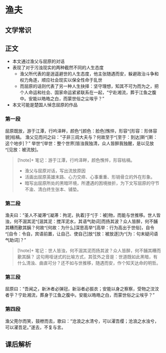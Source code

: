 # 渔夫

## 文学常识


## 正文
- 本文通过渔父与屈原的对话
- 表现了对于污浊现实的两种截然不同的人生态度
	- 渔父所代表的是逍遥避世的人生态度，他主张随遇而安，躲避政治斗争和权力角逐，顺应社会现实以保全性命于乱世
	- 而屈原的话则代表了另一种人生抉择：坚守理想，知其不可为而为之，把个人命运和社会、国家命运紧紧联系在一起，“宁赴湘流，葬于江鱼之腹中。安能以皓皓之白，而蒙世俗之尘埃乎？”
- 本文可能是楚国人悼念屈原的作品

### 第一段

屈原既放，游于江潭，行吟泽畔，颜色^[颜色：脸色]憔悴，形容^[形容：形体容貌]枯槁。
渔父见而问之曰：“子非三闾大夫与？何故至于^[至于：到达]斯^[斯：这个地步]？”
举世^[举世：整个世界]皆浊我独清，众人皆醉我独醒，是以见放^[见放：被流放]。

>[!note]+  笔记：游于江潭，行吟泽畔，颜色憔悴，形容枯槁。
>- 渔父与屈原对话，写出流放原因
>- 活画出屈原英雄末路、心力交瘁、心事重重、形销骨立的外在形象。
>- 暗写出屈原所处的黑暗环境，所遭遇的困境挫折，为下文写屈原的守节不渝、清白终生张本、铺垫。

### 第二段

渔夫曰：“圣人不凝滞^[凝滞：拘泥，执着]于^[于：被]物，而能与世推移。世人皆浊，何不淈其泥^[淈其泥：搅浑泥水，其语气助词]而扬其波？众人皆醉，何不餔其糟而歠其醨？何故^[何故：为什么]深思高举^[高举：行为高出于世俗]，自令^[自令：令自，宾语前置，让自己、使自己]放^[放：被放逐]为^[为：句末疑问语气助词]？”

>[!note]+  笔记：世人皆浊，何不淈其泥而扬其波？众人皆醉，何不餔其糟而歠其醨？
>这句用哑谜式的比喻方式，其弦外之音是：世道既如此黑暗，有什么清浊、曲直可分？还不如与世推移，随遇而安，作个知天达命的明哲。

### 第三段

屈原曰：“吾闻之，新沐者必弹冠，新浴者必振衣；安能以身之察察，受物之汶汶者乎？宁赴湘流，葬身于江鱼之腹中。安能以皓皓之白，而蒙世俗之尘埃乎？”

### 第四段

渔父莞尔而笑，鼓枻而去，歌曰：“沧浪之水清兮，可以濯吾缨；沧浪之水浊兮，可以濯吾足。”遂去，不复与言。

## 课后解析

